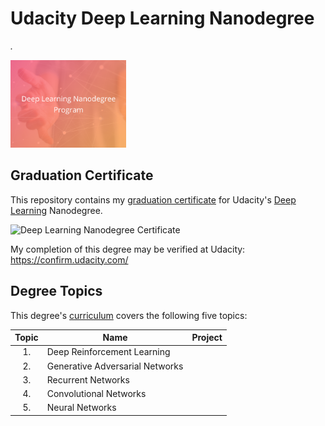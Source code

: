 # Udacity Deep Learning Nanodegree
*.*

<img src="https://github.com/jamesdellinger/deep_learning_nanodegree_graduation_certificate/blob/master/dlndlogo.png" height="140">

## Graduation Certificate
This repository contains my [graduation certificate](https://github.com/jamesdellinger/deep_learning_nanodegree_graduation_certificate/blob/master/deep_learning_nanodegree_graduation_certificate_james_dellinger.pdf) for Udacity's [Deep Learning](https://www.udacity.com/course/deep-learning-nanodegree--nd101) Nanodegree.

<img src="https://github.com/jamesdellinger/machine_learning_nanodegree_graduation_certificate/blob/master/deep_learning_nanodegree_graduation_certificate_james_dellinger.png" alt="Deep Learning Nanodegree Certificate" height="400" >

My completion of this degree may be verified at Udacity: https://confirm.udacity.com/

## Degree Topics
This degree's [curriculum](https://github.com/jamesdellinger/deep_learning_nanodegree_graduation_certificate/blob/master/syllabus_udacity_deep_learning_nanodegree.pdf) covers the following five topics:

| Topic | Name | Project |
|:-----:|------|---------|
| 1.    | Deep Reinforcement Learning | []() |
| 2.    | Generative Adversarial Networks | []() |
| 3. | Recurrent Networks | []() |
| 4. | Convolutional Networks | []() |
| 5. | Neural Networks | []() |
